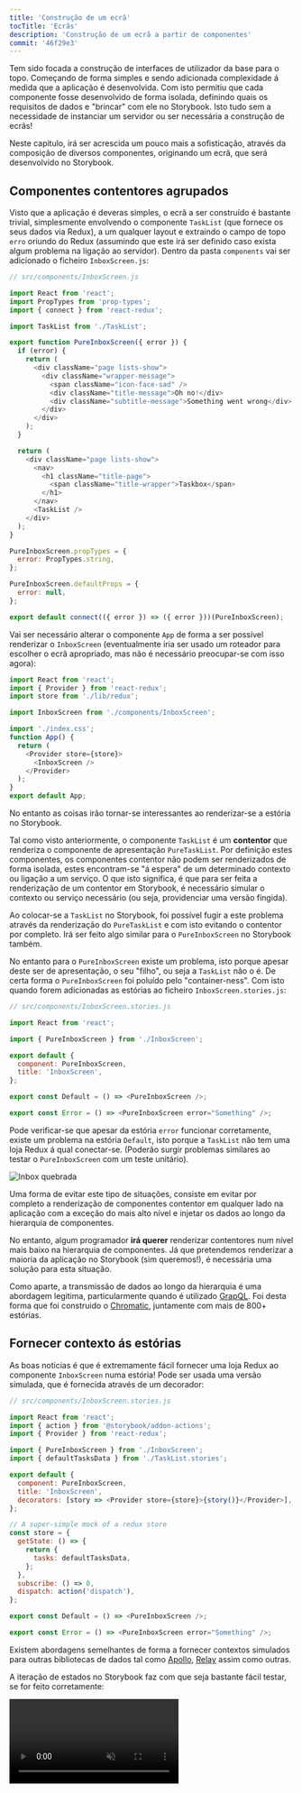 ```yaml
---
title: 'Construção de um ecrã'
tocTitle: 'Ecrãs'
description: 'Construção de um ecrã a partir de componentes'
commit: '46f29e3'
---
```


Tem sido focada a construção de interfaces de utilizador da base para o topo.
Começando de forma simples e sendo adicionada complexidade á medida que a aplicação é desenvolvida. Com isto permitiu que cada componente fosse desenvolvido de forma isolada, definindo quais os requisitos de dados e "brincar" com ele no Storybook. Isto tudo sem a necessidade de instanciar um servidor ou ser necessária a construção de ecrãs!

Neste capitulo, irá ser acrescida um pouco mais a sofisticação, através da composição de diversos componentes, originando um ecrã, que será desenvolvido no Storybook.

## Componentes contentores agrupados

Visto que a aplicação é deveras simples, o ecrã a ser construído é bastante trivial, simplesmente envolvendo o componente `TaskList` (que fornece os seus dados via Redux), a um qualquer layout e extraindo o campo de topo `erro` oriundo do Redux (assumindo que este irá ser definido caso exista algum problema na ligação ao servidor). Dentro da pasta `components` vai ser adicionado o ficheiro `InboxScreen.js`:

```javascript
// src/components/InboxScreen.js

import React from 'react';
import PropTypes from 'prop-types';
import { connect } from 'react-redux';

import TaskList from './TaskList';

export function PureInboxScreen({ error }) {
  if (error) {
    return (
      <div className="page lists-show">
        <div className="wrapper-message">
          <span className="icon-face-sad" />
          <div className="title-message">Oh no!</div>
          <div className="subtitle-message">Something went wrong</div>
        </div>
      </div>
    );
  }

  return (
    <div className="page lists-show">
      <nav>
        <h1 className="title-page">
          <span className="title-wrapper">Taskbox</span>
        </h1>
      </nav>
      <TaskList />
    </div>
  );
}

PureInboxScreen.propTypes = {
  error: PropTypes.string,
};

PureInboxScreen.defaultProps = {
  error: null,
};

export default connect(({ error }) => ({ error }))(PureInboxScreen);
```

Vai ser necessário alterar o componente `App` de forma a ser possível renderizar o `InboxScreen` (eventualmente iria ser usado um roteador para escolher o ecrã apropriado, mas não é necessário preocupar-se com isso agora):

```javascript
import React from 'react';
import { Provider } from 'react-redux';
import store from './lib/redux';

import InboxScreen from './components/InboxScreen';

import './index.css';
function App() {
  return (
    <Provider store={store}>
      <InboxScreen />
    </Provider>
  );
}
export default App;
```

No entanto as coisas irão tornar-se interessantes ao renderizar-se a estória no Storybook.

Tal como visto anteriormente, o componente `TaskList` é um **contentor** que renderiza o componente de apresentação `PureTaskList`. Por definição estes componentes, os componentes contentor não podem ser renderizados de forma isolada, estes encontram-se "á espera" de um determinado contexto ou ligação a um serviço. O que isto significa, é que para ser feita a renderização de um contentor em Storybook, é necessário simular o contexto ou serviço necessário (ou seja, providenciar uma versão fingida).

Ao colocar-se a `TaskList` no Storybook, foi possível fugir a este problema através da renderização do `PureTaskList` e com isto evitando o contentor por completo.
Irá ser feito algo similar para o `PureInboxScreen` no Storybook também.

No entanto para o `PureInboxScreen` existe um problema, isto porque apesar deste ser de apresentação, o seu "filho", ou seja a `TaskList` não o é. De certa forma o `PureInboxScreen` foi poluído pelo "container-ness". Com isto quando forem adicionadas as estórias ao ficheiro `InboxScreen.stories.js`:

```javascript
// src/components/InboxScreen.stories.js

import React from 'react';

import { PureInboxScreen } from './InboxScreen';

export default {
  component: PureInboxScreen,
  title: 'InboxScreen',
};

export const Default = () => <PureInboxScreen />;

export const Error = () => <PureInboxScreen error="Something" />;
```

Pode verificar-se que apesar da estória `error` funcionar corretamente, existe um problema na estória `Default`, isto porque a `TaskList` não tem uma loja Redux á qual conectar-se. (Poderão surgir problemas similares ao testar o `PureInboxScreen` com um teste unitário).

![Inbox quebrada](/intro-to-storybook/broken-inboxscreen.png)

Uma forma de evitar este tipo de situações, consiste em evitar por completo a renderização de componentes contentor em qualquer lado na aplicação com a exceção do mais alto nível e injetar os dados ao longo da hierarquia de componentes.

No entanto, algum programador **irá querer** renderizar contentores num nível mais baixo na hierarquia de componentes. Já que pretendemos renderizar a maioria da aplicação no Storybook (sim queremos!), é necessária uma solução para esta situação.

<div class="aside">
    Como aparte, a transmissão de dados ao longo da hierarquia é uma abordagem legitima, particularmente quando é utilizado <a href="http://graphql.org/">GrapQL</a>. Foi desta forma que foi construido o <a href="https://www.chromatic.com">Chromatic</a>, juntamente com mais de 800+ estórias.
</div>

## Fornecer contexto ás estórias

As boas noticias é que é extremamente fácil fornecer uma loja Redux ao componente `InboxScreen` numa estória! Pode ser usada uma versão simulada, que é fornecida através de um decorador:

```javascript
// src/components/InboxScreen.stories.js

import React from 'react';
import { action } from '@storybook/addon-actions';
import { Provider } from 'react-redux';

import { PureInboxScreen } from './InboxScreen';
import { defaultTasksData } from './TaskList.stories';

export default {
  component: PureInboxScreen,
  title: 'InboxScreen',
  decorators: [story => <Provider store={store}>{story()}</Provider>],
};

// A super-simple mock of a redux store
const store = {
  getState: () => {
    return {
      tasks: defaultTasksData,
    };
  },
  subscribe: () => 0,
  dispatch: action('dispatch'),
};

export const Default = () => <PureInboxScreen />;

export const Error = () => <PureInboxScreen error="Something" />;
```

Existem abordagens semelhantes de forma a fornecer contextos simulados para outras bibliotecas de dados tal como [Apollo](https://www.npmjs.com/package/apollo-storybook-decorator), [Relay](https://github.com/orta/react-storybooks-relay-container) assim como outras.

A iteração de estados no Storybook faz com que seja bastante fácil testar, se for feito corretamente:

<video autoPlay muted playsInline loop >

  <source
    src="/intro-to-storybook/finished-inboxscreen-states.mp4"
    type="video/mp4"
  />
</video>

## Desenvolvimento orientado a Componentes

Começou-se do fundo com `Task`, prosseguindo para `TaskList` e agora chegou-se ao ecrã geral do interface de utilizador. O `InboxScreen`, acomoda um componente contentor que foi adicionado e inclui também estórias que o acompanham.

<video autoPlay muted playsInline loop style="width:480px; height:auto; margin: 0 auto;">
  <source
    src="/intro-to-storybook/component-driven-development-optimized.mp4"
    type="video/mp4"
  />
</video>

[**Component-Driven Development**](https://www.componentdriven.org/) permite a expansão gradual da complexidade á medida que se prossegue de forma ascendente na hierarquia de componentes. Dos benefícios ao utilizar-se esta abordagem, estão o processo de desenvolvimento focado e cobertura adicional das permutações possíveis do interface de utilizador.
Resumidamente esta abordagem ajuda na produção de interfaces de utilizador de uma qualidade extrema e assim como complexidade.

Ainda não finalizamos, o trabalho não acaba quando o interface de utilizador estiver construído. É necessário garantir que resiste ao teste do tempo.
